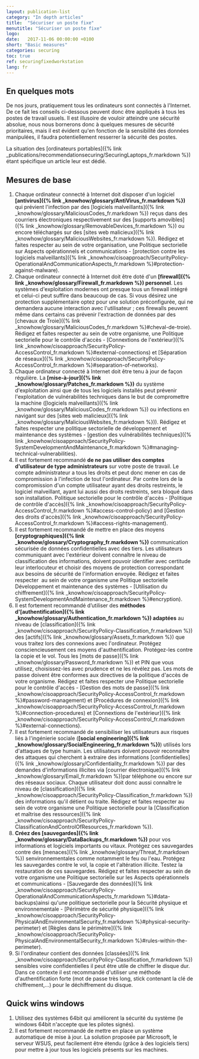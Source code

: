 ```yaml
---
layout: publication-list
category: "In depth articles"
title:  "Sécuriser un poste fixe"
menutitle: "Sécuriser un poste fixe"
logo:
date:   2017-11-06 00:00:00 +0100
short: "Basic measures"
categories: securing
toc: true
ref: securingfixedworkstation
lang: fr
---
```

## En quelques mots

De nos jours, pratiquement tous les ordinateurs sont connectés à l'Internet. De ce fait les conseils ci-dessous peuvent donc être appliqués à tous les postes de travail usuels. Il est illusoire de vouloir atteindre une sécurité absolue, nous nous bornerons donc à quelques mesures de sécurité prioritaires, mais il est évident qu'en fonction de la sensibilité des données manipulées, il faudra potentiellement resserrer la sécurité des postes.

La situation des [ordinateurs portables]({% link _publications/recommendationsecuring/SecuringLaptops_fr.markdown %}) étant spécifique un article leur est dédié.

## Mesures de base

1. Chaque ordinateur connecté à Internet doit disposer d'un logiciel **[antivirus]({% link _knowhow/glossary/AntiVirus_fr.markdown %})** qui prévient l'infection par des [logiciels malveillants]({% link _knowhow/glossary/MaliciousCodes_fr.markdown %}) reçus dans des courriers électroniques respectivement sur des [supports amovibles]({% link _knowhow/glossary/RemovableDevices_fr.markdown %}) ou encore téléchargés sur des [sites web malicieux]({% link _knowhow/glossary/MaliciousWebsites_fr.markdown %}). Rédigez et faites respecter au sein de votre organisation, une Politique sectorielle sur Aspects opérationnels et communications - [protection contre les logiciels malveillants]({% link _knowhow/cisoapproach/SecurityPolicy-OperationalAndCommunicationAspects_fr.markdown %}#protection-against-malware).
2. Chaque ordinateur connecté à Internet doit être doté d'un **[firewall]({% link _knowhow/glossary/Firewall_fr.markdown %}) personnel**. Les systèmes d'exploitation modernes ont presque tous un firewall intégré et celui-ci peut suffire dans beaucoup de cas. Si vous désirez une protection supplémentaire optez pour une solution préconfigurée, qui ne demandera aucune interaction avec l'utilisateur ; ces firewalls peuvent même dans certains cas prévenir l'extraction de données par des [chevaux de Troie]({% link _knowhow/glossary/MaliciousCodes_fr.markdown %}#cheval-de-troie). Rédigez et faites respecter au sein de votre organisme, une Politique sectorielle pour le contrôle d'accès - [Connextions de l'extérieur]({% link _knowhow/cisoapproach/SecurityPolicy-AccessControl_fr.markdown %}#external-connections) et [Séparation de réseaux]({% link _knowhow/cisoapproach/SecurityPolicy-AccessControl_fr.markdown %}#separation-of-networks).
3. Chaque ordinateur connecté à Internet doit être tenu à jour de façon régulière. La  **[mise-à-jour]({% link _knowhow/glossary/Patches_fr.markdown %})**  du système d'exploitation ainsi que de tous les logiciels installés peut prévenir l'exploitation de vulnérabilités techniques dans le but de compromettre la machine ([logiciels malveillants]({% link _knowhow/glossary/MaliciousCodes_fr.markdown %}) ou infections en navigant sur des [sites web malicieux]({% link _knowhow/glossary/MaliciousWebsites_fr.markdown %})). Rédigez et faites respecter une politique sectorielle de développement et maintenance des systèmes - [gestion des vulnérabilités techniques]({% link _knowhow/cisoapproach/SecurityPolicy-SystemDevelopmentAndMaintenance_fr.markdown %}#managing-technical-vulnerabilities).
4. Il est fortement recommandé **de ne pas utiliser des comptes d'utilisateur de type administrateurs** sur votre poste de travail. Le compte administrateur a tous les droits et peut donc mener en cas de compromission à l'infection de tout l'ordinateur. Par contre lors de la compromission d'un compte utilisateur ayant des droits restreints, le logiciel malveillant, ayant lui aussi des droits restreints, sera bloqué dans son installation. Politique sectorielle pour le contrôle d'accès - [Politique de contrôle d'accès]({% link _knowhow/cisoapproach/SecurityPolicy-AccessControl_fr.markdown %}#access-control-policy) and [Gestion des droits d'accès]({% link _knowhow/cisoapproach/SecurityPolicy-AccessControl_fr.markdown %}#access-rights-management).
5. Il est fortement recommandé de mettre en place des moyens **[cryptographiques]({% link _knowhow/glossary/Cryptography_fr.markdown %})** communication sécurisée de données confidentielles avec des tiers. Les utilisateurs communiquant avec l'extérieur doivent connaître le niveau de classification des informations, doivent pouvoir identifier avec certitude leur interlocuteur et choisir des moyens de protection correspondant aux besoins de sécurité de l'information envoyée. Rédigez et faites respecter&nbsp; au sein de votre organisme une Politique sectorielle Développement et maintenance des systèmes - [Utilisation du chiffrement]({% link _knowhow/cisoapproach/SecurityPolicy-SystemDevelopmentAndMaintenance_fr.markdown %}#encryption).
6. Il est fortement recommandé d’utiliser des **méthodes d'[authentification]({% link _knowhow/glossary/Authentication_fr.markdown %}) adaptées** au niveau de [classification]({% link _knowhow/cisoapproach/SecurityPolicy-Classification_fr.markdown %}) des [actifs]({% link _knowhow/glossary/Assets_fr.markdown %}) que vous traitez lors des connexions avec l'ordinateur. Protégez consciencieusement ces moyens d'authentification. Protégez-les contre la copie et le vol. Tous les [mots de passe]({% link _knowhow/glossary/Password_fr.markdown %})  et PIN que vous utilisez, choisissez-les avec prudence et ne les révélez pas. Les mots de passe  doivent être conformes aux directives de la politique d'accès de votre organisme. Rédigez et faites respecter une Politique sectorielle pour le contrôle d'accès - [Gestion des mots de passe]({% link _knowhow/cisoapproach/SecurityPolicy-AccessControl_fr.markdown %}#password-management) et [Procédures de connexion]({% link _knowhow/cisoapproach/SecurityPolicy-AccessControl_fr.markdown %}#connection-procedures) et [Connextions de l'extérieur]({% link _knowhow/cisoapproach/SecurityPolicy-AccessControl_fr.markdown %}#external-connections).
7. Il est fortement recommandé de sensibiliser les utilisateurs aux risques liés à l'ingénierie sociale (**[social engineering]({% link _knowhow/glossary/SocialEngineering_fr.markdown %})**) utilisés lors d'attaques de type humain. Les utilisateurs doivent pouvoir reconnaître des attaques qui cherchent à extraire des informations [confidentielles]({% link _knowhow/glossary/Confidentiality_fr.markdown %}) par des demandes d'informations illicites via [courrier électronique]({% link _knowhow/glossary/Email_fr.markdown %})par téléphone ou encore sur des réseaux sociaux. Chaque utilisateur doit donc aussi connaître le niveau de [classification]({% link _knowhow/cisoapproach/SecurityPolicy-Classification_fr.markdown %}) des informations qu'il détient ou traite. Rédigez et faites respecter au sein de votre organisme une Politique sectorielle pour la [Classification et maîtrise des ressources]({% link _knowhow/cisoapproach/SecurityPolicy-ClassificationAndControlOfResources_fr.markdown %}).
8. **Créez des [sauvegardes]({% link _knowhow/glossary/DataBackups_fr.markdown %})** pour vos informations et logiciels importants ou vitaux. Protégez ces sauvegardes contre des [menaces]({% link _knowhow/glossary/Threat_fr.markdown %}) senvironnementales comme notamment le feu ou l'eau. Protégez les sauvegardes contre le vol, la copie et l'altération illicite. Testez la restauration de ces sauvegardes. Rédigez et faites respecter au sein de votre organisme une Politique sectorielle sur les Aspects opérationnels et communications - [Sauvegarde des données]({% link _knowhow/cisoapproach/SecurityPolicy-OperationalAndCommunicationAspects_fr.markdown %}#data-backups)ainsi qu'une politique sectorielle pour la Sécurité physique et environnementale - [Périmètre de sécurité physique]({% link _knowhow/cisoapproach/SecurityPolicy-PhysicalAndEnvironmentalSecurity_fr.markdown %}#physical-security-perimeter) et [Règles dans le périmètre]({% link _knowhow/cisoapproach/SecurityPolicy-PhysicalAndEnvironmentalSecurity_fr.markdown %}#rules-within-the-perimeter).
9. Si l'ordinateur contient des données [classées]({% link _knowhow/cisoapproach/SecurityPolicy-Classification_fr.markdown %}) sensibles voire confidentielles il peut être utile de chiffrer le disque dur. Dans ce contexte il est recommandé d'utiliser une méthode d'authentification forte (mot de passe très long, stick contenant la clé de chiffrement,...) pour le déchiffrement du disque.

## Quick wins windows

1. Utilisez des systèmes 64bit qui améliorent la sécurité du système (le windows 64bit n'accepte que les pilotes signés).
2. Il est fortement recommandé de mettre en place un système automatique de mise à jour. La solution proposée par Microsoft, le serveur WSUS, peut facilement être étendu (grâce à des logiciels tiers) pour mettre à jour tous les logiciels présents sur les machines.
